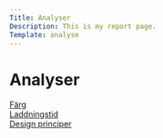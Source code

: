```yaml
---
Title: Analyser
Description: This is my report page.
Template: analyse
---
```


Analyser
==============

<div class="box">
<a href="%base_url%?analysis/01_color">Färg</a>
</div>

<div class="box">
<a href="%base_url%?analysis/02_load">Laddningstid</a>
</div>

<div class="box">
<a href="%base_url%?analysis/03_design_principles">Design principer</a>
</div>